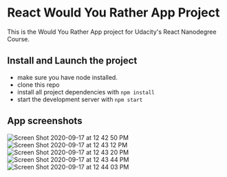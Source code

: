 # React Would You Rather App Project

This is the Would You Rather App project for Udacity's React Nanodegree Course.

## Install and Launch the project

- make sure you have node installed.
- clone this repo
- install all project dependencies with `npm install`
- start the development server with `npm start`

## App screenshots
![Screen Shot 2020-09-17 at 12 42 50 PM](https://user-images.githubusercontent.com/15459075/93508708-575a7780-f8e4-11ea-9e60-a4b9df39be2b.png)
![Screen Shot 2020-09-17 at 12 43 12 PM](https://user-images.githubusercontent.com/15459075/93508710-588ba480-f8e4-11ea-8668-e8b757b48651.png)
![Screen Shot 2020-09-17 at 12 43 20 PM](https://user-images.githubusercontent.com/15459075/93508713-59243b00-f8e4-11ea-802a-fcf1a133c324.png)
![Screen Shot 2020-09-17 at 12 43 44 PM](https://user-images.githubusercontent.com/15459075/93508715-59bcd180-f8e4-11ea-8634-e81a4b35f934.png)
![Screen Shot 2020-09-17 at 12 44 03 PM](https://user-images.githubusercontent.com/15459075/93508717-59bcd180-f8e4-11ea-9f5a-3c6a8eef01e0.png)
